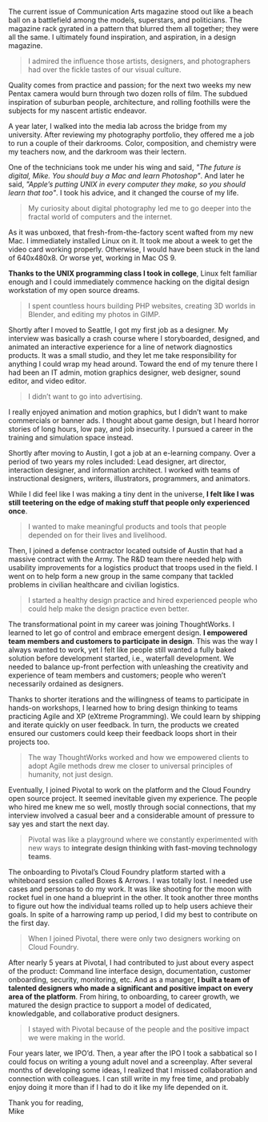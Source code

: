 The current issue of Communication Arts magazine stood out like a beach ball on a battlefield among the models, superstars, and politicians. The magazine rack gyrated in a pattern that blurred them all together; they were all the same. I ultimately found inspiration, and aspiration, in a design magazine.

> I admired the influence those artists, designers, and photographers had over the fickle tastes of our visual culture.

Quality comes from practice and passion; for the next two weeks my new Pentax camera would burn through two dozen rolls of film. The subdued inspiration of suburban people, architecture, and rolling foothills were the subjects for my nascent artistic endeavor.

A year later, I walked into the media lab across the bridge from my university. After reviewing my photography portfolio, they offered me a job to run a couple of their darkrooms. Color, composition, and chemistry were my teachers now, and the darkroom was their lectern. 

One of the technicians took me under his wing and said, _"The future is digital, Mike. You should buy a Mac and learn Photoshop"_. And later he said, _"Apple’s putting UNIX in every computer they make, so you should learn that too"_. I took his advice, and it changed the course of my life.

> My curiosity about digital photography led me to go deeper into the fractal world of computers and the internet.

As it was unboxed, that fresh-from-the-factory scent wafted from my new Mac. I immediately installed Linux on it. It took me about a week to get the video card working properly. Otherwise, I would have been stuck in the land of 640x480x8. Or worse yet, working in Mac OS 9. 

**Thanks to the UNIX programming class I took in college**, Linux felt familiar enough and I could immediately commence hacking on the digital design workstation of my open source dreams.

> I spent countless hours building PHP websites, creating 3D worlds in Blender, and editing my photos in GIMP. 

Shortly after I moved to Seattle, I got my first job as a designer. My interview was basically a crash course where I storyboarded, designed, and animated an interactive experience for a line of network diagnostics products. It was a small studio, and they let me take responsibility for anything I could wrap my head around. Toward the end of my tenure there I had been an IT admin, motion graphics designer, web designer, sound editor, and video editor.

> I didn’t want to go into advertising.

I really enjoyed animation and motion graphics, but I didn’t want to make commercials or banner ads. I thought about game design, but I heard horror stories of long hours, low pay, and job insecurity. I pursued a career in the training and simulation space instead. 

Shortly after moving to Austin, I got a job at an e-learning company. Over a period of two years my roles included: Lead designer, art director, interaction designer, and information architect. I worked with teams of instructional designers, writers, illustrators, programmers, and animators.

While I did feel like I was making a tiny dent in the universe, **I felt like I was still teetering on the edge of making stuff that people only experienced once**.

> I wanted to make meaningful products and tools that people depended on for their lives and livelihood.

Then, I joined a defense contractor located outside of Austin that had a massive contract with the Army. The R&D team there needed help with usability improvements for a logistics product that troops used in the field. I went on to help form a new group in the same company that tackled problems in civilian healthcare and civilian logistics.

> I started a healthy design practice and hired experienced people who could help make the design practice even better.

The transformational point in my career was joining ThoughtWorks. I learned to let go of control and embrace emergent design. **I empowered team members and customers to participate in design**. This was the way I always wanted to work, yet I felt like people still wanted a fully baked solution before development started, i.e., waterfall development. We needed to balance up-front perfection with unleashing the creativity and experience of team members and customers; people who weren’t necessarily ordained as designers.

Thanks to shorter iterations and the willingness of teams to participate in hands-on workshops, I learned how to bring design thinking to teams practicing Agile and XP (eXtreme Programming). We could learn by shipping and iterate quickly on user feedback. In turn, the products we created ensured our customers could keep their feedback loops short in their projects too.

> The way ThoughtWorks worked and how we empowered clients to adopt Agile methods drew me closer to universal principles of humanity, not just design.

Eventually, I joined Pivotal to work on the platform and the Cloud Foundry open source project. It seemed inevitable given my experience. The people who hired me knew me so well, mostly through social connections, that my interview involved a casual beer and a considerable amount of pressure to say yes and start the next day.

> Pivotal was like a playground where we constantly experimented with new ways to **integrate design thinking with fast-moving technology teams**.

The onboarding to Pivotal’s Cloud Foundry platform started with a whiteboard session called Boxes & Arrows. I was totally lost.  I needed use cases and personas to do my work. It was like shooting for the moon with rocket fuel in one hand a blueprint in the other. It took another three months to figure out how the individual teams rolled up to help users achieve their goals. In spite of a harrowing ramp up period, I did my best to contribute on the first day.

> When I joined Pivotal, there were only two designers working on Cloud Foundry.

After nearly 5 years at Pivotal, I had contributed to just about every aspect of the product: Command line interface design, documentation, customer onboarding, security, monitoring, etc. And as a manager, **I built a team of talented designers who made a significant and positive impact on every area of the platform**. From hiring, to onboarding, to career growth, we matured the design practice to support a model of dedicated, knowledgable, and collaborative product designers.

> I stayed with Pivotal because of the people and the positive impact we were making in the world.

Four years later, we IPO’d. Then, a year after the IPO I took a sabbatical so I could focus on writing a young adult novel and a screenplay. After several months of developing some ideas, I realized that I missed collaboration and connection with colleagues. I can still write in my free time, and probably enjoy doing it more than if I had to do it like my life depended on it.

Thank you for reading,  <br>
Mike